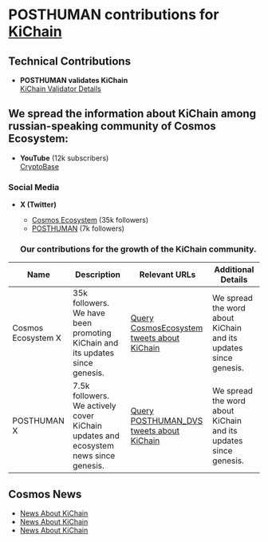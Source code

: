 # POSTHUMAN contributions for [KiChain](https://foundation.ki/)

## Technical Contributions
- **POSTHUMAN validates KiChain**  
  [KiChain Validator Details]()
  
## We spread the information about KiChain among russian-speaking community of Cosmos Ecosystem:
- **YouTube** (12k subscribers)  
  [CryptoBase](https://www.youtube.com/@CRYPTOBASED)

### Social Media
- **X (Twitter)**  
  - [Cosmos Ecosystem](https://x.com/CosmosEcosystem) (35k followers)  
  - [POSTHUMAN](https://x.com/POSTHUMAN_DVS) (7k followers)

  ### Our contributions for the growth of the KiChain community.

| Name               | Description                                              | Relevant URLs                                                                                      | Additional Details                                          |
|--------------------|-----------------------------------------------------------|---------------------------------------------------------------------------------------------------|--------------------------------------------------------------|
| Cosmos Ecosystem X | 35k followers. We have been promoting KiChain and its updates since genesis. | [Query CosmosEcosystem tweets about KiChain](https://x.com/search?q=from%3ACosmosEcosystem%20(Ki_Foundation%20)&src=typed_query&f=live) | We spread the word about KiChain and its updates since genesis. |
| POSTHUMAN X        | 7.5k followers. We actively cover KiChain updates and ecosystem news since genesis. | [Query POSTHUMAN_DVS tweets about KiChain](https://x.com/search?q=from%3APOSTHUMAN_DVS%20(Ki_Foundation%20)&src=typed_query&f=live) | We spread the word about KiChain and its updates since genesis. |

## Cosmos News
  - [News About KiChain](https://x.com/CosmosEcosystem/status/1703427555900993960)
  - [News About KiChain](https://x.com/CosmosEcosystem/status/1700208659597258869)
  - [News About KiChain](https://x.com/CosmosEcosystem/status/1462797648902168578)

